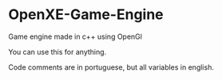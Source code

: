 # OpenXE-Game-Engine
Game engine made in c++ using OpenGl 

You can use this for anything.

Code comments are in portuguese, but all variables in english.
